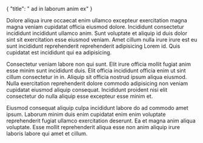 {
"title": " ad in laborum anim ex"
}

Dolore aliqua irure occaecat enim ullamco excepteur exercitation magna magna veniam cupidatat officia eiusmod dolore. Incididunt consectetur incididunt incididunt ullamco anim. Sunt voluptate et aliquip id duis dolor sint sit exercitation esse eiusmod veniam. Amet cillum nulla irure irure est eu sunt incididunt reprehenderit reprehenderit adipisicing Lorem id. Quis cupidatat est incididunt qui ea adipisicing.

Consectetur veniam labore non qui sunt. Elit irure officia mollit fugiat anim esse minim sunt incididunt duis. Elit officia incididunt officia enim ut sint cillum consectetur in in. Aliquip sit officia nostrud ipsum aliqua eiusmod. Nulla exercitation reprehenderit dolore commodo adipisicing non veniam cupidatat eiusmod aliquip consequat. Incididunt proident nisi elit consectetur do nulla aliquip esse excepteur esse minim et.

Eiusmod consequat aliquip culpa incididunt labore do ad commodo amet ipsum. Laborum minim duis enim cupidatat enim enim voluptate reprehenderit fugiat ullamco exercitation deserunt. Ea et magna anim aliqua voluptate. Esse mollit reprehenderit aliqua esse non anim aliquip irure laboris labore qui amet et cillum.